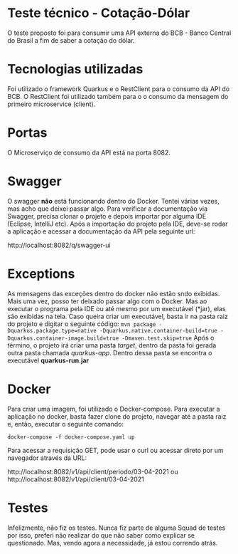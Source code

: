 # Teste técnico -  Cotação-Dólar

O teste proposto foi para consumir uma API externa do BCB - Banco Central do Brasil a fim de saber a cotação do dólar. 

# Tecnologias utilizadas
Foi utilizado o framework Quarkus e o RestClient para o consumo da API do BCB. O RestClient foi utilizado também para o o consumo da mensagem do primeiro microservice (client). 

# Portas
  
O Microserviço de consumo da API está na porta 8082.

# Swagger

O swagger **não** está funcionando dentro do Docker. Tentei várias vezes, mas acho que deixei passar algo. Para verificar a documentação via Swagger, precisa clonar o projeto e depois importar por alguma IDE (Eclipse, IntelliJ etc). Após a importação do projeto pela IDE, deve-se rodar a aplicação e acessar a documentação da API pela seguinte url: 

http://localhost:8082/q/swagger-ui

# Exceptions
As mensagens das exceções dentro do docker não estão sndo exibidas. Mais uma vez, posso ter deixado passar algo com o Docker. Mas ao executar o programa pela IDE ou até mesmo por um executável (*jar), elas são exibidas na tela.
Caso queira criar um executável, basta ir na pasta raiz do projeto e digitar o seguinte código:
```mvn package -Dquarkus.package.type=native -Dquarkus.native.container-build=true -Dquarkus.container-image.build=true -Dmaven.test.skip=true```
Após o término, o projeto irá criar uma pasta _target_, dentro da pasta foi gerada outra pasta chamada _quarkus-app_. Dentro dessa pasta se encontra o executável **quarkus-run.jar**


# Docker

Para criar uma imagem, foi utilizado o Docker-compose. Para executar a aplicação no docker, basta fazer clone do projeto, navegar até a pasta raiz e, então, executar o seguinte comando:

```docker-compose -f docker-compose.yaml up```

Para acessar a requisição GET, pode usar o curl ou acessar direto por um navegador através da URL:

http://localhost:8082/v1/api/client/periodo/03-04-2021
ou
http://localhost:8082/v1/api/client/03-04-2021

# Testes

Infelizmente, não fiz os testes. Nunca fiz parte de alguma Squad de testes por isso, preferi não realizar do que não saber como explicar se questionado. Mas, vendo agora a necessidade, já estou correndo atrás.
